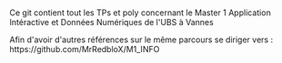 <h1></h1>
<p> Ce git contient tout les TPs et poly concernant le Master 1 Application Intéractive et Données Numériques de l'UBS à Vannes</p>
<p>Afin d'avoir d'autres références sur le même parcours se diriger vers : <br>
https://github.com/MrRedbloX/M1_INFO</p>